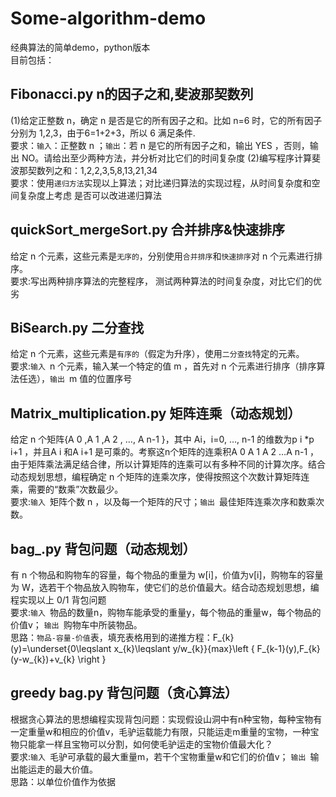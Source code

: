 # Some-algorithm-demo
经典算法的简单demo，python版本 <br>
目前包括：
## Fibonacci.py n的因子之和,斐波那契数列
(1)给定正整数 n，确定 n 是否是它的所有因子之和。比如 n=6 时，它的所有因子分别为 1,2,3，由于6=1+2+3，所以 6 满足条件. <br>
要求：`输入`：正整数 n ；`输出`：若 n 是它的所有因子之和，输出 YES ，否则，输出 NO。请给出至少两种方法，并分析对比它们的时间复杂度
(2)编写程序计算斐波那契数列之和：1,2,2,3,5,8,13,21,34<br>
要求：使用`递归方法`实现以上算法；对比递归算法的实现过程，从时间复杂度和空间复杂度上考虑
是否可以改进递归算法
## quickSort_mergeSort.py 合并排序&快速排序
给定 n 个元素，这些元素是`无序的`，分别使用`合并排序`和`快速排序`对 n 个元素进行排序。<br>
要求:写出两种排序算法的完整程序， 测试两种算法的时间复杂度，对比它们的优劣
## BiSearch.py 二分查找
给定 n 个元素，这些元素是`有序的`（假定为升序），使用`二分查找`特定的元素。<br>
要求:`输入 `n 个元素，输入某一个特定的值 m ，首先对 n 个元素进行排序（排序算法任选），`输出 `m 值的位置序号
## Matrix_multiplication.py 矩阵连乘（动态规划）
给定 n 个矩阵{A 0 ,A 1 ,A 2 , …, A n-1 }，其中 Ai，i=0, …, n-1 的维数为p i *p i+1 ，并且A i 和A i+1 是可乘的。考察这n个矩阵的连乘积A 0 A 1 A 2 …A n-1 ，由于矩阵乘法满足结合律，所以计算矩阵的连乘可以有多种不同的计算次序。结合动态规划思想，编程确定 n 个矩阵的连乘次序，使得按照这个次数计算矩阵连乘，需要的“数乘”次数最少。<br>
要求:`输入 `矩阵个数 n ，以及每一个矩阵的尺寸；`输出 `最佳矩阵连乘次序和数乘次数。
## bag_.py 背包问题（动态规划）
有 n 个物品和购物车的容量，每个物品的重量为 w[i]，价值为v[i]，购物车的容量为 W，选若干个物品放入购物车，使它们的总价值最大。结合动态规划思想，编程实现以上 0/1 背包问题<br>
要求:`输入 `物品的数量n，购物车能承受的重量y，每个物品的重量w，每个物品的价值v；  `输出 `购物车中所装物品。<br>
思路：`物品-容量-价值`表，填充表格用到的递推方程：F_{k}(y)=\underset{0\leqslant x_{k}\leqslant y/w_{k}}{max}\left \{ F_{k-1}(y),F_{k}(y-w_{k})+v_{k} \right \}
## greedy bag.py 背包问题（贪心算法）
根据贪心算法的思想编程实现背包问题：实现假设山洞中有n种宝物，每种宝物有一定重量w和相应的价值v，毛驴运载能力有限，只能运走m重量的宝物，一种宝物只能拿一样且宝物可以分割，如何使毛驴运走的宝物价值最大化？<br>
要求:`输入 `毛驴可承载的最大重量m，若干个宝物重量w和它们的价值v；  `输出 `输出能运走的最大价值。<br>
思路：以单位价值作为依据
